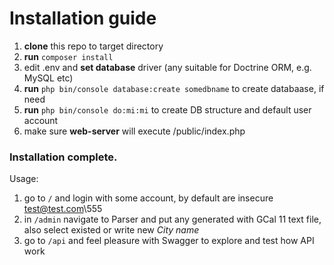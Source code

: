 # Installation guide

1. **clone** this repo to target directory
2. **run** `composer install`
3. edit .env and **set database** driver (any suitable for Doctrine ORM, e.g. MySQL etc)
4. **run** `php bin/console database:create somedbname` to create databaase, if need
5. **run** `php bin/console do:mi:mi` to create DB structure and default user account
6. make sure **web-server** will execute /public/index.php
### Installation complete.

Usage:
1. go to `/` and login with some account, by default are insecure test@test.com\555
2. in `/admin` navigate to Parser and put any generated with GCal 11 text file, also select existed or write new _City name_
3. go to `/api` and feel pleasure with Swagger to explore and test how API work
